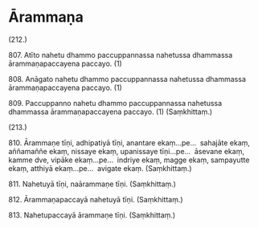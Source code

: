 

# Ārammaṇa





(212.)

807\. Atīto nahetu dhammo paccuppannassa nahetussa dhammassa ārammaṇapaccayena paccayo. (1)

808\. Anāgato nahetu dhammo paccuppannassa nahetussa dhammassa ārammaṇapaccayena paccayo. (1)

809\. Paccuppanno nahetu dhammo paccuppannassa nahetussa dhammassa ārammaṇapaccayena paccayo. (1) (Saṃkhittaṃ.)

(213.)

810\. Ārammaṇe tīṇi, adhipatiyā tīṇi, anantare ekaṃ…pe…  sahajāte ekaṃ, aññamaññe ekaṃ, nissaye ekaṃ, upanissaye tīṇi…pe…  āsevane ekaṃ, kamme dve, vipāke ekaṃ…pe…  indriye ekaṃ, magge ekaṃ, sampayutte ekaṃ, atthiyā ekaṃ…pe…  avigate ekaṃ. (Saṃkhittaṃ.)

811\. Nahetuyā tīṇi, naārammaṇe tīṇi. (Saṃkhittaṃ.)

812\. Ārammaṇapaccayā nahetuyā tīṇi. (Saṃkhittaṃ.)

813\. Nahetupaccayā ārammaṇe tīṇi. (Saṃkhittaṃ.)



